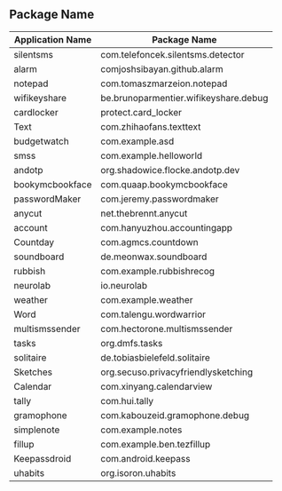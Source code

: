 ## Package Name
|  Application Name   | Package Name  |
|  ----  | ----  |
| silentsms | com.telefoncek.silentsms.detector |
| alarm  |  comjoshsibayan.github.alarm |
| notepad | com.tomaszmarzeion.notepad |
| wifikeyshare | be.brunoparmentier.wifikeyshare.debug |
| cardlocker | protect.card_locker |
| Text | com.zhihaofans.texttext |
| budgetwatch | com.example.asd |
| smss | com.example.helloworld |
| andotp | org.shadowice.flocke.andotp.dev |
| bookymcbookface | com.quaap.bookymcbookface |
| passwordMaker | com.jeremy.passwordmaker |
| anycut | net.thebrennt.anycut |
| account | com.hanyuzhou.accountingapp |
| Countday | com.agmcs.countdown |
| soundboard | de.meonwax.soundboard |
| rubbish | com.example.rubbishrecog |
| neurolab | io.neurolab |
| weather | com.example.weather |
| Word | com.talengu.wordwarrior |
| multismssender | com.hectorone.multismssender |
| tasks | org.dmfs.tasks |
| solitaire | de.tobiasbielefeld.solitaire |
| Sketches | org.secuso.privacyfriendlysketching |
| Calendar | com.xinyang.calendarview |
| tally | com.hui.tally |
| gramophone | com.kabouzeid.gramophone.debug |
| simplenote | com.example.notes |
| fillup | com.example.ben.tezfillup |
| Keepassdroid | com.android.keepass |
| uhabits | org.isoron.uhabits |

